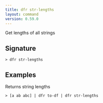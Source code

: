 ```yaml
---
title: dfr str-lengths
layout: command
version: 0.59.0
---
```


Get lengths of all strings

## Signature

```> dfr str-lengths ```

## Examples

Returns string lengths
```shell
> [a ab abc] | dfr to-df | dfr str-lengths
```

